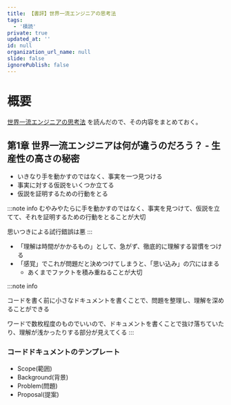 ```yaml
---
title: 【書評】世界一流エンジニアの思考法
tags:
  - '積読'
private: true
updated_at: ''
id: null
organization_url_name: null
slide: false
ignorePublish: false
---
```

# 概要

[世界一流エンジニアの思考法](https://www.amazon.co.jp/%E4%B8%96%E7%95%8C%E4%B8%80%E6%B5%81%E3%82%A8%E3%83%B3%E3%82%B8%E3%83%8B%E3%82%A2%E3%81%AE%E6%80%9D%E8%80%83%E6%B3%95-%E7%89%9B%E5%B0%BE-%E5%89%9B/dp/4163917683) を読んだので、その内容をまとめておく。

## 第1章 世界一流エンジニアは何が違うのだろう？ - 生産性の高さの秘密

- いきなり手を動かすのではなく、事実を一つ見つける
- 事実に対する仮説をいくつか立てる
- 仮説を証明するための行動をとる

:::note info
むやみやたらに手を動かすのではなく、事実を見つけて、仮説を立てて、それを証明するための行動をとることが大切

思いつきによる試行錯誤は悪
:::

- 「理解は時間がかかるもの」として、急がず、徹底的に理解する習慣をつける
- 「感覚」でこれが問題だと決めつけてしまうと、「思い込み」の穴にはまる    
  - あくまでファクトを積み重ねることが大切

:::note info

コードを書く前に小さなドキュメントを書くことで、問題を整理し、理解を深めることができる

ワードで数枚程度のものでいいので、ドキュメントを書くことで抜け落ちていたり、理解が浅かったりする部分が見えてくる
:::

### コードドキュメントのテンプレート

- Scope(範囲)
- Background(背景)
- Problem(問題)
- Proposal(提案)
